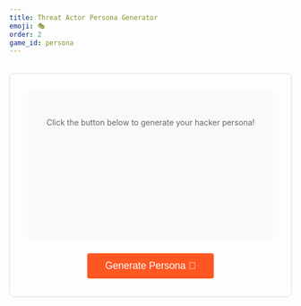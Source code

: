 ```yaml
---
title: Threat Actor Persona Generator
emoji: 🎭
order: 2
game_id: persona
---
```


<div style="padding: 2rem; border: 1px solid var(--main-border-color, #ddd); border-radius: 8px; margin: 2rem 0;">
  <div id="persona-display" style="padding: 2rem; background: var(--card-bg, #f9f9f9); border-radius: 4px; margin-bottom: 1.5rem; min-height: 200px;">
    <p style="text-align: center; color: #666;">Click the button below to generate your hacker persona!</p>
  </div>

  <div style="text-align: center;">
    <button onclick="generatePersona()" style="padding: 0.75rem 2rem; background: #FF5722; color: white; border: none; border-radius: 4px; font-size: 1.1rem; cursor: pointer; transition: background 0.2s;" onmouseover="this.style.background='#E64A19'" onmouseout="this.style.background='#FF5722'">
      Generate Persona 🎲
    </button>
  </div>
</div>

<script>
const names = ["Shadow", "Dark", "Phantom", "Ghost", "Silent", "Digital", "Cyber", "Stealth", "Rogue", "Chaos"];
const animals = ["Panda", "Dragon", "Wolf", "Raven", "Viper", "Falcon", "Tiger", "Cobra", "Phoenix", "Lynx"];
const numbers = Array.from({length: 99}, (_, i) => i + 1);

const locations = ["Eastern Europe", "Southeast Asia", "a basement somewhere", "a coffee shop", "an undisclosed location", "behind several proxies", "the dark web", "a secure bunker"];

const specialties = [
  "Exploiting misconfigured cloud buckets",
  "Advanced persistent threats (APT)",
  "Supply chain attacks",
  "Zero-day vulnerability research",
  "Social engineering and phishing campaigns",
  "Ransomware deployment",
  "Credential stuffing attacks",
  "API exploitation",
  "Network infiltration",
  "Malware development",
  "Data exfiltration techniques",
  "SQL injection at scale",
];

const nemeses = [
  "Well-trained security teams",
  "Proper patch management",
  "Multi-factor authentication",
  "Network segmentation",
  "Intrusion detection systems",
  "Security-aware employees",
  "Updated firewall rules",
  "Encrypted databases",
  "Regular security audits",
  "Incident response teams",
  "Bug bounty hunters",
  "Security researchers",
];

const motivations = [
  "financial gain",
  "political activism",
  "corporate espionage",
  "state-sponsored objectives",
  "proving a security point",
  "research purposes",
  "ideological reasons",
  "competitive advantage",
  "exposing vulnerabilities",
];

function generatePersona() {
  const name = names[Math.floor(Math.random() * names.length)];
  const animal = animals[Math.floor(Math.random() * animals.length)];
  const number = numbers[Math.floor(Math.random() * numbers.length)];
  const location = locations[Math.floor(Math.random() * locations.length)];
  const specialty = specialties[Math.floor(Math.random() * specialties.length)];
  const nemesis = nemeses[Math.floor(Math.random() * nemeses.length)];
  const motivation = motivations[Math.floor(Math.random() * motivations.length)];

  const personaDisplay = document.getElementById('persona-display');
  personaDisplay.innerHTML = `
    <h3 style="margin-top: 0; text-align: center; color: #FF5722;">Your Threat Actor Persona</h3>
    <div style="margin: 1.5rem 0;">
      <p style="font-size: 1.3rem; text-align: center; margin: 1rem 0;">
        <strong style="color: #FF5722;">${name}_${animal}_${number}</strong>
      </p>
      <p style="margin: 0.5rem 0;"><strong>Location:</strong> ${location}</p>
      <p style="margin: 0.5rem 0;"><strong>Specialty:</strong> ${specialty}</p>
      <p style="margin: 0.5rem 0;"><strong>Nemesis:</strong> ${nemesis}</p>
      <p style="margin: 0.5rem 0;"><strong>Motivation:</strong> ${motivation}</p>
    </div>
    <p style="text-align: center; margin-top: 1.5rem; font-style: italic; color: #666;">
      Share your persona with friends (at your own risk)!
    </p>
  `;
}
</script>
